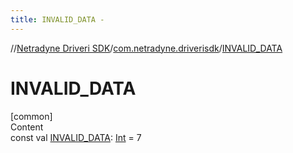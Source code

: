 ```yaml
---
title: INVALID_DATA -
---
```

//[Netradyne Driveri SDK](../index.md)/[com.netradyne.driverisdk](index.md)/[INVALID_DATA](-i-n-v-a-l-i-d_-d-a-t-a.md)



# INVALID_DATA  
[common]  
Content  
const val [INVALID_DATA](-i-n-v-a-l-i-d_-d-a-t-a.md): [Int](https://kotlinlang.org/api/latest/jvm/stdlib/kotlin/-int/index.html) = 7  



